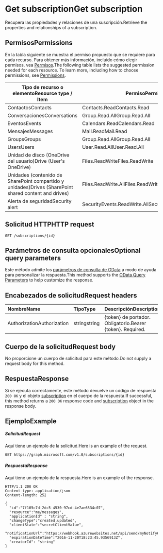 # <a name="get-subscription"></a><span data-ttu-id="0e99a-101">Get subscription</span><span class="sxs-lookup"><span data-stu-id="0e99a-101">Get subscription</span></span>

<span data-ttu-id="0e99a-102">Recupera las propiedades y relaciones de una suscripción.</span><span class="sxs-lookup"><span data-stu-id="0e99a-102">Retrieve the properties and relationships of a subscription.</span></span>

## <a name="permissions"></a><span data-ttu-id="0e99a-103">Permisos</span><span class="sxs-lookup"><span data-stu-id="0e99a-103">Permissions</span></span>

<span data-ttu-id="0e99a-p101">En la tabla siguiente se muestra el permiso propuesto que se requiere para cada recurso. Para obtener más información, incluido cómo elegir permisos, vea [Permisos](../../../concepts/permissions_reference.md).</span><span class="sxs-lookup"><span data-stu-id="0e99a-p101">The following table lists the suggested permission needed for each resource. To learn more, including how to choose permissions, see [Permissions](../../../concepts/permissions_reference.md).</span></span>

| <span data-ttu-id="0e99a-106">Tipo de recurso o elemento</span><span class="sxs-lookup"><span data-stu-id="0e99a-106">Resource type / Item</span></span>        | <span data-ttu-id="0e99a-107">Permiso</span><span class="sxs-lookup"><span data-stu-id="0e99a-107">Permission</span></span>          |
|-----------------------------|---------------------|
| <span data-ttu-id="0e99a-108">Contactos</span><span class="sxs-lookup"><span data-stu-id="0e99a-108">Contacts</span></span>                    | <span data-ttu-id="0e99a-109">Contacts.Read</span><span class="sxs-lookup"><span data-stu-id="0e99a-109">Contacts.Read</span></span>       |
| <span data-ttu-id="0e99a-110">Conversaciones</span><span class="sxs-lookup"><span data-stu-id="0e99a-110">Conversations</span></span>               | <span data-ttu-id="0e99a-111">Group.Read.All</span><span class="sxs-lookup"><span data-stu-id="0e99a-111">Group.Read.All</span></span>      |
| <span data-ttu-id="0e99a-112">Eventos</span><span class="sxs-lookup"><span data-stu-id="0e99a-112">Events</span></span>                      | <span data-ttu-id="0e99a-113">Calendars.Read</span><span class="sxs-lookup"><span data-stu-id="0e99a-113">Calendars.Read</span></span>      |
| <span data-ttu-id="0e99a-114">Mensajes</span><span class="sxs-lookup"><span data-stu-id="0e99a-114">Messages</span></span>                    | <span data-ttu-id="0e99a-115">Mail.Read</span><span class="sxs-lookup"><span data-stu-id="0e99a-115">Mail.Read</span></span>           |
| <span data-ttu-id="0e99a-116">Groups</span><span class="sxs-lookup"><span data-stu-id="0e99a-116">Groups</span></span>                      | <span data-ttu-id="0e99a-117">Group.Read.All</span><span class="sxs-lookup"><span data-stu-id="0e99a-117">Group.Read.All</span></span>      |
| <span data-ttu-id="0e99a-118">Users</span><span class="sxs-lookup"><span data-stu-id="0e99a-118">Users</span></span>                       | <span data-ttu-id="0e99a-119">User.Read.All</span><span class="sxs-lookup"><span data-stu-id="0e99a-119">User.Read.All</span></span>       |
| <span data-ttu-id="0e99a-120">Unidad de disco (OneDrive del usuario)</span><span class="sxs-lookup"><span data-stu-id="0e99a-120">Drive  (User's OneDrive)</span></span>    | <span data-ttu-id="0e99a-121">Files.ReadWrite</span><span class="sxs-lookup"><span data-stu-id="0e99a-121">Files.ReadWrite</span></span>     |
| <span data-ttu-id="0e99a-122">Unidades (contenido de SharePoint compartido y unidades)</span><span class="sxs-lookup"><span data-stu-id="0e99a-122">Drives (SharePoint shared content and drives)</span></span> | <span data-ttu-id="0e99a-123">Files.ReadWrite.All</span><span class="sxs-lookup"><span data-stu-id="0e99a-123">Files.ReadWrite.All</span></span> |
|<span data-ttu-id="0e99a-124">Alerta de seguridad</span><span class="sxs-lookup"><span data-stu-id="0e99a-124">Security alert</span></span>| <span data-ttu-id="0e99a-125">SecurityEvents.ReadWrite.All</span><span class="sxs-lookup"><span data-stu-id="0e99a-125">SecurityEvents.ReadWrite.All</span></span> |

## <a name="http-request"></a><span data-ttu-id="0e99a-126">Solicitud HTTP</span><span class="sxs-lookup"><span data-stu-id="0e99a-126">HTTP request</span></span>

<!-- { "blockType": "ignored" } -->

```http
GET /subscriptions/{id}
```

## <a name="optional-query-parameters"></a><span data-ttu-id="0e99a-127">Parámetros de consulta opcionales</span><span class="sxs-lookup"><span data-stu-id="0e99a-127">Optional query parameters</span></span>

<span data-ttu-id="0e99a-128">Este método admite los [parámetros de consulta de OData](https://developer.microsoft.com/graph/docs/concepts/query_parameters) a modo de ayuda para personalizar la respuesta.</span><span class="sxs-lookup"><span data-stu-id="0e99a-128">This method supports the [OData Query Parameters](https://developer.microsoft.com/graph/docs/concepts/query_parameters) to help customize the response.</span></span>

## <a name="request-headers"></a><span data-ttu-id="0e99a-129">Encabezados de solicitud</span><span class="sxs-lookup"><span data-stu-id="0e99a-129">Request headers</span></span>

| <span data-ttu-id="0e99a-130">Nombre</span><span class="sxs-lookup"><span data-stu-id="0e99a-130">Name</span></span>       | <span data-ttu-id="0e99a-131">Tipo</span><span class="sxs-lookup"><span data-stu-id="0e99a-131">Type</span></span> | <span data-ttu-id="0e99a-132">Descripción</span><span class="sxs-lookup"><span data-stu-id="0e99a-132">Description</span></span>|
|:-----------|:------|:----------|
| <span data-ttu-id="0e99a-133">Authorization</span><span class="sxs-lookup"><span data-stu-id="0e99a-133">Authorization</span></span>  | <span data-ttu-id="0e99a-134">string</span><span class="sxs-lookup"><span data-stu-id="0e99a-134">string</span></span>  | <span data-ttu-id="0e99a-p102">{token} de portador. Obligatorio.</span><span class="sxs-lookup"><span data-stu-id="0e99a-p102">Bearer {token}. Required.</span></span> |

## <a name="request-body"></a><span data-ttu-id="0e99a-137">Cuerpo de la solicitud</span><span class="sxs-lookup"><span data-stu-id="0e99a-137">Request body</span></span>

<span data-ttu-id="0e99a-138">No proporcione un cuerpo de solicitud para este método.</span><span class="sxs-lookup"><span data-stu-id="0e99a-138">Do not supply a request body for this method.</span></span>

## <a name="response"></a><span data-ttu-id="0e99a-139">Respuesta</span><span class="sxs-lookup"><span data-stu-id="0e99a-139">Response</span></span>

<span data-ttu-id="0e99a-140">Si se ejecuta correctamente, este método devuelve un código de respuesta `200 OK` y el objeto [subscription](../resources/subscription.md) en el cuerpo de la respuesta.</span><span class="sxs-lookup"><span data-stu-id="0e99a-140">If successful, this method returns a `200 OK` response code and [subscription](../resources/subscription.md) object in the response body.</span></span>

## <a name="example"></a><span data-ttu-id="0e99a-141">Ejemplo</span><span class="sxs-lookup"><span data-stu-id="0e99a-141">Example</span></span>

##### <a name="request"></a><span data-ttu-id="0e99a-142">Solicitud</span><span class="sxs-lookup"><span data-stu-id="0e99a-142">Request</span></span>

<span data-ttu-id="0e99a-143">Aquí tiene un ejemplo de la solicitud.</span><span class="sxs-lookup"><span data-stu-id="0e99a-143">Here is an example of the request.</span></span>
<!-- {
  "blockType": "request",
  "name": "get_subscription"
}-->

```http
GET https://graph.microsoft.com/v1.0/subscriptions/{id}
```

##### <a name="response"></a><span data-ttu-id="0e99a-144">Respuesta</span><span class="sxs-lookup"><span data-stu-id="0e99a-144">Response</span></span>

<span data-ttu-id="0e99a-145">Aquí tiene un ejemplo de la respuesta.</span><span class="sxs-lookup"><span data-stu-id="0e99a-145">Here is an example of the response.</span></span>
<!-- {
  "blockType": "response",
  "truncated": false,
  "@odata.type": "microsoft.graph.subscription"
} -->

```http
HTTP/1.1 200 OK
Content-type: application/json
Content-length: 252

{
  "id":"7f105c7d-2dc5-4530-97cd-4e7ae6534c07",
  "resource":"me/messages",
  "applicationId" : "string",
  "changeType":"created,updated",
  "clientState":"secretClientValue",
  "notificationUrl":"https://webhook.azurewebsites.net/api/send/myNotifyClient",
  "expirationDateTime":"2016-11-20T18:23:45.9356913Z",
  "creatorId": "string"
}
```

<!-- uuid: 8fcb5dbc-d5aa-4681-8e31-b001d5168d79
2015-10-25 14:57:30 UTC -->
<!-- {
  "type": "#page.annotation",
  "description": "Get subscription",
  "keywords": "",
  "section": "documentation",
  "tocPath": ""
}-->
